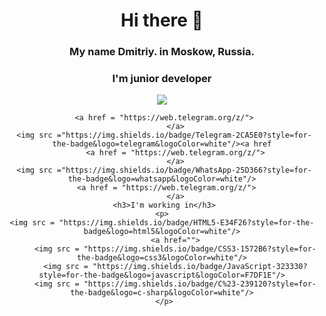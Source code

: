 <div align="center">
     <h1>Hi there 👋</h1>
<h3> My name Dmitriy. in Moskow, Russia.</h3>
     <h3>I'm junior developer</h3>

<p>
      <img src ="https://img.shields.io/badge/вконтакте-%232E87FB.svg?&style=for-the-badge&logo=vk&logoColor=white"/>     
     
     <a href = "https://web.telegram.org/z/">
          </a>
     <img src ="https://img.shields.io/badge/Telegram-2CA5E0?style=for-the-badge&logo=telegram&logoColor=white"/><a href
          <a href = "https://web.telegram.org/z/">
          </a>
     <img src ="https://img.shields.io/badge/WhatsApp-25D366?style=for-the-badge&logo=whatsapp&logoColor=white"/>
      <a href = "https://web.telegram.org/z/">
          </a>
     <h3>I'm working in</h3>
     <p> 
    <img src = "https://img.shields.io/badge/HTML5-E34F26?style=for-the-badge&logo=html5&logoColor=white"/>
          <a href="">
          <img src = "https://img.shields.io/badge/CSS3-1572B6?style=for-the-badge&logo=css3&logoColor=white"/>
          <img src = "https://img.shields.io/badge/JavaScript-323330?style=for-the-badge&logo=javascript&logoColor=F7DF1E"/>
          <img src = "https://img.shields.io/badge/C%23-239120?style=for-the-badge&logo=c-sharp&logoColor=white"/>
     </p>
</div>

<!--
**Chert166/Chert166** is a ✨ _special_ ✨ repository because its `README.md` (this file) appears on your GitHub profile.

Here are some ideas to get you started:

- 🔭 I’m currently working on ...
- 🌱 I’m currently learning ...
- 👯 I’m looking to collaborate on ...
- 🤔 I’m looking for help with ...
- 💬 Ask me about ...
- 📫 How to reach me: ...
- 😄 Pronouns: ...
- ⚡ Fun fact: ...
-->

